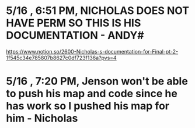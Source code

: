 # 5/16 , 6:51 PM, NICHOLAS DOES NOT HAVE PERM SO THIS IS HIS DOCUMENTATION - ANDY#
https://www.notion.so/2600-Nicholas-s-documentation-for-Final-pt-2-1f545c34e785807b8627c0df723f136a?pvs=4
# 5/16 , 7:20 PM, Jenson won't be able to push his map and code since he has work so I pushed his map for him - Nicholas

